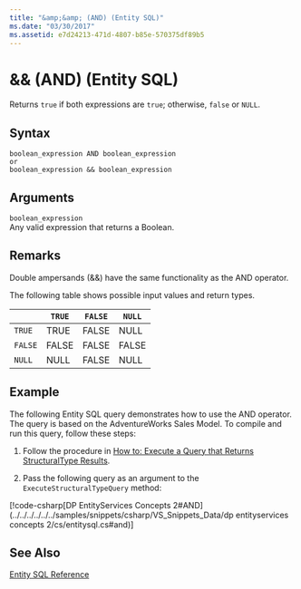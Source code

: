 ```yaml
---
title: "&amp;&amp; (AND) (Entity SQL)"
ms.date: "03/30/2017"
ms.assetid: e7d24213-471d-4807-b85e-570375df89b5
---
```

# &amp;&amp; (AND) (Entity SQL)
Returns `true` if both expressions are `true`; otherwise, `false` or `NULL`.  

## Syntax  

```  
boolean_expression AND boolean_expression  
or  
boolean_expression && boolean_expression  
```  

## Arguments  
 `boolean_expression`  
 Any valid expression that returns a Boolean.  

## Remarks  
 Double ampersands (&&) have the same functionality as the AND operator.  

 The following table shows possible input values and return types.  


||`TRUE`|`FALSE`|`NULL`|  
|-|------------|-------------|------------|  
|`TRUE`|TRUE|FALSE|NULL|  
|`FALSE`|FALSE|FALSE|FALSE|  
|`NULL`|NULL|FALSE|NULL|  

## Example  
 The following Entity SQL query demonstrates how to use the AND operator. The query is based on the AdventureWorks Sales Model. To compile and run this query, follow these steps:  

1. Follow the procedure in [How to: Execute a Query that Returns StructuralType Results](../../../../../../docs/framework/data/adonet/ef/how-to-execute-a-query-that-returns-structuraltype-results.md).  

2. Pass the following query as an argument to the `ExecuteStructuralTypeQuery` method:  

 [!code-csharp[DP EntityServices Concepts 2#AND](../../../../../../samples/snippets/csharp/VS_Snippets_Data/dp entityservices concepts 2/cs/entitysql.cs#and)]  

## See Also  
 [Entity SQL Reference](../../../../../../docs/framework/data/adonet/ef/language-reference/entity-sql-reference.md)
